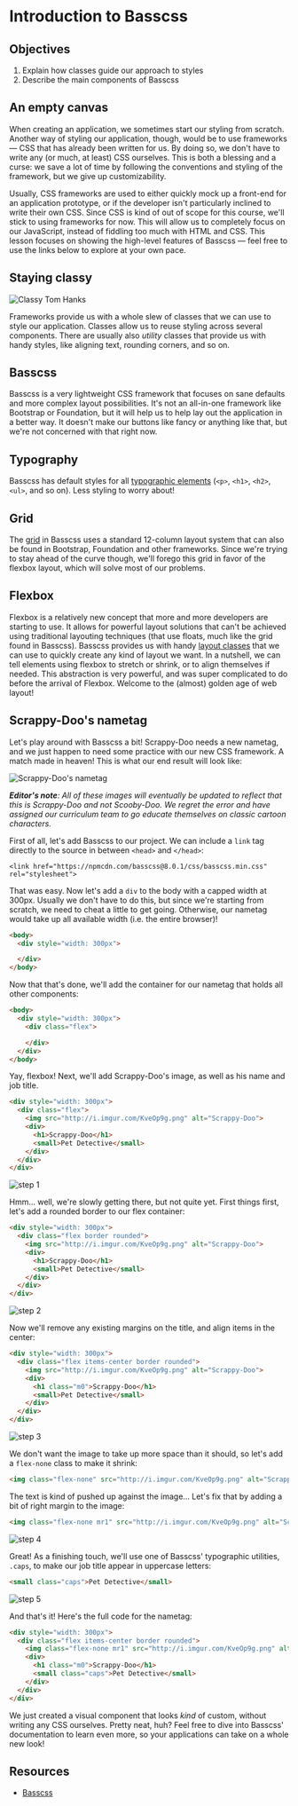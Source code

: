 # Introduction to Basscss

## Objectives

1. Explain how classes guide our approach to styles
2. Describe the main components of Basscss

## An empty canvas
When creating an application, we sometimes start our styling from scratch. Another way of styling our application,
though, would be to use frameworks — CSS that has already been written for us. By doing so, we don't have to write any
(or much, at least) CSS ourselves. This is both a blessing and a curse: we save a lot of time by following the
conventions and styling of the framework, but we give up customizability.

Usually, CSS frameworks are used to either quickly mock up a front-end for an application prototype, or if the developer
isn't particularly inclined to write their own CSS. Since CSS is kind of out of scope for this course, we'll stick to
using frameworks for now. This will allow us to completely focus on our JavaScript, instead of fiddling too much with
HTML and CSS. This lesson focuses on showing the high-level features of Basscss — feel free to use the links below to
explore at your own pace.


## Staying classy
![Classy Tom Hanks](https://media.giphy.com/media/HDNcjt5ELkJSE/giphy.gif)

Frameworks provide us with a whole slew of classes that we can use to style our application. Classes allow us to reuse
styling across several components. There are usually also _utility_ classes that provide us with handy styles, like
aligning text, rounding corners, and so on.

## Basscss
Basscss is a very lightweight CSS framework that focuses on sane defaults and more complex layout possibilities. It's
not an all-in-one framework like Bootstrap or Foundation, but it will help us to help lay out the application in a
better way. It doesn't make our buttons like fancy or anything like that, but we're not concerned with that right now.


## Typography
Basscss has default styles for all [typographic elements](http://www.basscss.com/#basscss-typography) (`<p>`, `<h1>`,
`<h2>`, `<ul>`, and so on). Less styling to worry about!


## Grid
The [grid](http://www.basscss.com/#basscss-grid) in Basscss uses a standard 12-column layout system that can also be
found in Bootstrap, Foundation and other frameworks. Since we're trying to stay ahead of the curve though, we'll forego
this grid in favor of the flexbox layout, which will solve most of our problems.

## Flexbox
Flexbox is a relatively new concept that more and more developers are starting to use. It allows for powerful layout
solutions that can't be achieved using traditional layouting techniques (that use floats, much like the grid found in
Basscss). Basscss provides us with handy [layout classes](http://www.basscss.com/#basscss-flexbox) that we can use to
quickly create any kind of layout we want. In a nutshell, we can tell elements using flexbox to stretch or shrink, or
to align themselves if needed. This abstraction is very powerful, and was super complicated to do before the arrival of
Flexbox. Welcome to the (almost) golden age of web layout!

## Scrappy-Doo's nametag
Let's play around with Basscss a bit! Scrappy-Doo needs a new nametag, and we just happen to need some practice with our
new CSS framework. A match made in heaven! This is what our end result will look like:

![Scrappy-Doo's nametag](http://i.imgur.com/w4QpqBZ.png)

_**Editor's note**: All of these images will eventually be updated to reflect that this is Scrappy-Doo and not Scooby-Doo. We regret the error and have assigned our curriculum team to go educate themselves on classic cartoon characters._

First of all, let's add Basscss to our project. We can include a `link`
tag directly to the source in between `<head>` and `</head>`:

```
<link href="https://npmcdn.com/basscss@8.0.1/css/basscss.min.css" rel="stylesheet">
```

That was easy. Now let's add a `div` to the body with a capped width at 300px. Usually we don't have to do this, but since
we're starting from scratch, we need to cheat a little to get going. Otherwise, our nametag would take up all available
width (i.e. the entire browser)!

```html
<body>
  <div style="width: 300px">

  </div>
</body>
```

Now that that's done, we'll add the container for our nametag that holds all other components:

```html
<body>
  <div style="width: 300px">
    <div class="flex">

    </div>
  </div>
</body>
```

Yay, flexbox! Next, we'll add Scrappy-Doo's image, as well as his name and job title.

```html
<div style="width: 300px">
  <div class="flex">
    <img src="http://i.imgur.com/KveOp9g.png" alt="Scrappy-Doo">
    <div>
      <h1>Scrappy-Doo</h1>
      <small>Pet Detective</small>
    </div>
  </div>
</div>
```

![step 1](https://curriculum-content.s3.amazonaws.com/skills-based-js/basscss_step_1.png)

Hmm... well, we're slowly getting there, but not quite yet. First things first, let's add a rounded border to our flex
container:

```html
<div style="width: 300px">
  <div class="flex border rounded">
    <img src="http://i.imgur.com/KveOp9g.png" alt="Scrappy-Doo">
    <div>
      <h1>Scrappy-Doo</h1>
      <small>Pet Detective</small>
    </div>
  </div>
</div>
```

![step 2](https://curriculum-content.s3.amazonaws.com/skills-based-js/basscss_step_2_border_rounded.png)

Now we'll remove any existing margins on the title, and align items in the center:

```html
<div style="width: 300px">
  <div class="flex items-center border rounded">
    <img src="http://i.imgur.com/KveOp9g.png" alt="Scrappy-Doo">
    <div>
      <h1 class="m0">Scrappy-Doo</h1>
      <small>Pet Detective</small>
    </div>
  </div>
</div>
```

![step 3](https://curriculum-content.s3.amazonaws.com/skills-based-js/basscss_step_3_items-centered_m0.png)

We don't want the image to take up more space than it should, so let's add a `flex-none` class to make it shrink:

```html
<img class="flex-none" src="http://i.imgur.com/KveOp9g.png" alt="Scrappy-Doo">
```

The text is kind of pushed up against the image... Let's fix that by adding a bit of right margin to the image:

```html
<img class="flex-none mr1" src="http://i.imgur.com/KveOp9g.png" alt="Scrappy-Doo">
```

![step 4](https://curriculum-content.s3.amazonaws.com/skills-based-js/basscss_step_4_flex-none_mr1.png)

Great! As a finishing touch, we'll use one of Basscss' typographic utilities, `.caps`, to make our job title appear in
uppercase letters:

```html
<small class="caps">Pet Detective</small>
```

![step 5](https://curriculum-content.s3.amazonaws.com/skills-based-js/basscss_step_5_caps.png)

And that's it! Here's the full code for the nametag:

```html
<div style="width: 300px">
  <div class="flex items-center border rounded">
    <img class="flex-none mr1" src="http://i.imgur.com/KveOp9g.png" alt="Scrappy-Doo">
    <div>
      <h1 class="m0">Scrappy-Doo</h1>
      <small class="caps">Pet Detective</small>
    </div>
  </div>
</div>
```

We just created a visual component that looks _kind_ of custom, without writing any CSS ourselves. Pretty neat, huh?
Feel free to dive into Basscss' documentation to learn even more, so your applications can take on a whole new look!

## Resources
- [Basscss](http://www.basscss.com)
